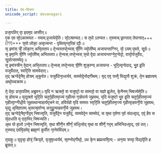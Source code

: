```yaml
---
title: वेद-विभागः
unicode_script: devanagari

---
```

प्रजा᳘पतिर् वा᳘ इदम᳘ग्र आसीत्॥  
ए᳘क एव सो᳘ऽकामयत - स्याम् प्र᳘जायेये᳘ति। सो᳘ऽश्राम्यत्। स त᳘पो ऽतप्यत। त᳘स्माच् छ्रान्तात् तेपानात्+++(??)+++ त्र᳘यो लोका᳘ असृज्यन्त - पृथिव्य᳘न्त᳘रिक्षं द्यौः᳘॥  
स᳘ इमांस् त्रीं᳘ लोका᳘न् अभि᳘तताप॥ ते᳘भ्यस्तप्ते᳘भ्यस् त्री᳘णि ज्यो᳘तींष्य् अजायन्ताग्निर्, यो᳘ ऽयम् प᳘वते, सू᳘र्यः॥  
स᳘ इमा᳘नि त्री᳘णि ज्यो᳘तींष्य् अभितताप॥ ते᳘भ्यस् तप्ते᳘भ्यस् त्र᳘यो वे᳘दा अजायन्ताग्ने᳘रृग्वेदो᳘, वायो᳘र्यजुर्वेदः, सू᳘र्यात्सामवेदः᳘॥  
स᳘ इमांस्त्रीन् वे᳘दान् अभि᳘तताप॥ ते᳘भ्यस् तप्ते᳘भ्यस् त्री᳘णि शुक्रा᳘ण्य् अजायन्त - भूरि᳘त्यृग्वेदाद्, भु᳘व इ᳘ति यजुर्वेदात्, स्वरि᳘ति सामवेदात्।  
त᳘द् ऋग्वेदे᳘नैव᳘ होत्रम् अ᳘कुर्वत। यजुर्वेदेना᳘ध्वर्यवं, सामवेदे᳘नोद्गीथम्। य᳘द् एव᳘ त्रय्यै᳘ विद्या᳘यै शुक्रं, ते᳘न ब्रह्मत्वम् अथो᳘च्चक्राम॥  

ते᳘ देवाः᳘ प्रजा᳘पतिम् अब्रुवन्॥ य᳘दि न ऋक्तो᳘ वा यजुष्टो᳘ वा सामतो᳘ वा यज्ञो ह्व᳘लेत्, के᳘नैनम् भिषज्येमे᳘ति॥  
स᳘ होवाच॥ य᳘द्यृक्तो भूरि᳘ति चतुर्गृहीतमा᳘ज्यं गृहीत्वा गा᳘र्हपत्ये जुहवथ, य᳘दि यजुष्टो भु᳘व इ᳘ति चतुर्गृहीतमा᳘ज्यं गृहीत्वा᳘ग्नीध्री᳘ये जुहवथान्वाहार्यप᳘चने वा, हविर्यज्ञे य᳘दि सामतः स्व᳘रि᳘ति चतुर्गृहीतमा᳘ज्यं गृहीत्वा᳘हवनी᳘ये जुहवथ, य᳘द्यु अ᳘विज्ञातम् अ᳘सत्स᳘र्वाण्य् अनुद्रु᳘त्याहवनी᳘ये जुहवथ।  
त᳘द् ऋग्वेदे᳘नैव᳘र्ग्वेद᳘म् भिषज्य᳘ति, यजुर्वेदे᳘न यजुर्वेदं᳘, सामवेदे᳘न सामवेदं, स य᳘था प᳘र्वणा प᳘र्व संदध्या᳘द्, एवं᳘ हैव स सं᳘दधाति य᳘ एता᳘भिर् भिषज्यति।  
अ᳘थ यो हा᳘तो ऽन्ये᳘न भिषज्य᳘ति, य᳘था शीर्णे᳘न शीर्णं᳘ संधि᳘त्सेद् य᳘था वा शीर्णे᳘ गर᳘म् अभिनिदध्या᳘द्, एवं तत्।  
त᳘स्माद् एवंवि᳘दमेव᳘ ब्रह्मा᳘णं कुर्वीत ना᳘नेवंविदम्॥  

त᳘दाहुः॥ य᳘दृचा᳘ होत्रं᳘ क्रिय᳘ते, य᳘जुषा᳘ध्वर्यवं, सा᳘म्नोद्गीथो᳘, ऽथ के᳘न ब्रह्मत्वमि᳘त्य् - अन᳘या त्रय्या᳘ विद्यये᳘ति ह ब्रूयात्॥  